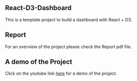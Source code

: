 ## React-D3-Dashboard

This is a template project to build a dashboard with React + D3.

## Report

For an overview of the project please check the Report pdf file.

## A demo of the Project

Click on the youtube link [here](https://www.youtube.com/watch?v=RshrLB9090o) for a demo of the project.